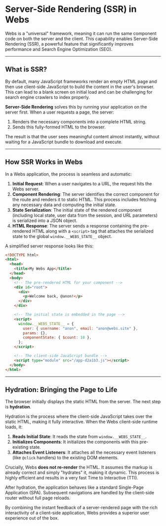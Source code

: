 # Server-Side Rendering (SSR) in Webs

Webs is a "universal" framework, meaning it can run the same component code on both the server and the client. This capability enables Server-Side Rendering (SSR), a powerful feature that significantly improves performance and Search Engine Optimization (SEO).

---

## What is SSR?

By default, many JavaScript frameworks render an empty HTML page and then use client-side JavaScript to build the content in the user's browser. This can lead to a blank screen on initial load and can be challenging for search engine crawlers to index properly.

**Server-Side Rendering** solves this by running your application on the server first. When a user requests a page, the server:

1.  Renders the necessary components into a complete HTML string.
2.  Sends this fully-formed HTML to the browser.

The result is that the user sees meaningful content almost instantly, without waiting for a JavaScript bundle to download and execute.

---

## How SSR Works in Webs

In a Webs application, the process is seamless and automatic:

1.  **Initial Request**: When a user navigates to a URL, the request hits the Webs server.
2.  **Component Rendering**: The server identifies the correct component for the route and renders it to static HTML. This process includes fetching any necessary data and computing the initial state.
3.  **State Serialization**: The initial state of the rendered component (including local state, user data from the session, and URL parameters) is serialized into a JSON object.
4.  **HTML Response**: The server sends a response containing the pre-rendered HTML along with a `<script>` tag that attaches the serialized state to the global `window.__WEBS_STATE__` object.

A simplified server response looks like this:

```html
<!DOCTYPE html>
<html>
  <head>
    <title>My Webs App</title>
  </head>
  <body>
    <!-- The pre-rendered HTML for your component -->
    <div id="root">
      <div>
        <p>Welcome back, @anon!</p>
      </div>
    </div>

    <!-- The initial state is embedded in the page -->
    <script>
      window.__WEBS_STATE__ = {
        user: { username: "anon", email: "anon@webs.site" },
        params: {},
        componentState: { $count: 10 },
      };
    </script>

    <!-- The client-side JavaScript bundle -->
    <script type="module" src="/app-d2a1b3.js"></script>
  </body>
</html>
```

---

## Hydration: Bringing the Page to Life

The browser initially displays the static HTML from the server. The next step is **hydration**.

Hydration is the process where the client-side JavaScript takes over the static HTML, making it fully interactive. When the Webs client-side runtime loads, it:

1.  **Reads Initial State**: It reads the state from `window.__WEBS_STATE__`.
2.  **Initializes Components**: It initializes the components with this pre-existing state.
3.  **Attaches Event Listeners**: It attaches all the necessary event listeners (like `@click` handlers) to the existing DOM elements.

Crucially, Webs **does not re-render** the HTML. It assumes the markup is already correct and simply "hydrates" it, making it dynamic. This process is highly efficient and results in a very fast Time to Interactive (TTI).

After hydration, the application behaves like a standard Single-Page Application (SPA). Subsequent navigations are handled by the client-side router without full page reloads.

By combining the instant feedback of a server-rendered page with the rich interactivity of a client-side application, Webs provides a superior user experience out of the box.
